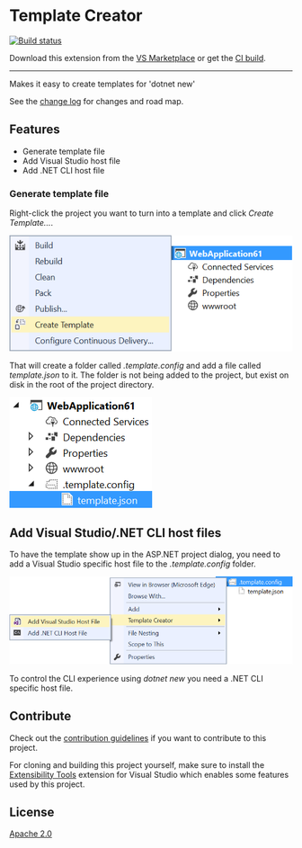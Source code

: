 # Template Creator

[![Build status](https://ci.appveyor.com/api/projects/status/p5ou4mbj7248lqho?svg=true)](https://ci.appveyor.com/project/madskristensen/templatecreator)

Download this extension from the [VS Marketplace](https://marketplace.visualstudio.com/items?itemName=MadsKristensen.TemplateCreator)
or get the [CI build](http://vsixgallery.com/extension/49719076-63de-4191-8f25-470f5fb3b6cb/).

---------------------------------------

Makes it easy to create templates for 'dotnet new'

See the [change log](CHANGELOG.md) for changes and road map.

## Features

- Generate template file
- Add Visual Studio host file
- Add .NET CLI host file

### Generate template file
Right-click the project you want to turn into a template and click *Create Template...*.

![Context menu project](art/context-menu-project.png)

That will create a folder called *.template.config* and add a file called *template.json* to it. The folder is not being added to the project, but exist on disk in the root of the project directory.

![Solution Explorer](art/solution-explorer.png)

## Add Visual Studio/.NET CLI host files
To have the template show up in the ASP.NET project dialog, you need to add a Visual Studio specific host file to the *.template.config* folder.

![Add host files](art/add-host-files.png)

To control the CLI experience using *dotnet new* you need a .NET CLI specific host file.

## Contribute
Check out the [contribution guidelines](.github/CONTRIBUTING.md)
if you want to contribute to this project.

For cloning and building this project yourself, make sure
to install the
[Extensibility Tools](https://visualstudiogallery.msdn.microsoft.com/ab39a092-1343-46e2-b0f1-6a3f91155aa6)
extension for Visual Studio which enables some features
used by this project.

## License
[Apache 2.0](LICENSE)